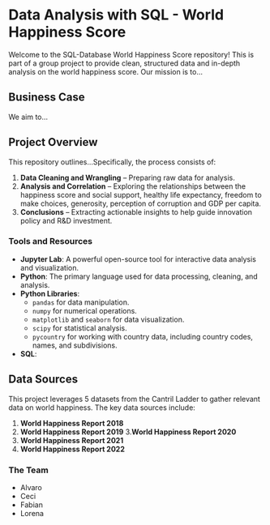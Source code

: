 # Data Analysis with SQL - World Happiness Score 

Welcome to the SQL-Database World Happiness Score repository! This is part of a group project to provide clean, structured data and in-depth analysis on the world happiness score. Our mission is to...

## Business Case


We aim to...


## Project Overview

This repository outlines...Specifically, the process consists of:

1. **Data Cleaning and Wrangling** – Preparing raw data for analysis.
2. **Analysis and Correlation** – Exploring the relationships between the happiness score and social support, healthy life expectancy, freedom to make choices, generosity, perception of corruption and GDP per capita. 
3. **Conclusions** – Extracting actionable insights to help guide innovation policy and R&D investment.

### Tools and Resources

- **Jupyter Lab**: A powerful open-source tool for interactive data analysis and visualization.
- **Python**: The primary language used for data processing, cleaning, and analysis.
- **Python Libraries**:
    - `pandas` for data manipulation.
    - `numpy` for numerical operations.
    - `matplotlib` and `seaborn` for data visualization.
    - `scipy` for statistical analysis.
    - `pycountry` for working with country data, including country codes, names, and subdivisions.
- **SQL**: 

## Data Sources

This project leverages 5 datasets from the Cantril Ladder to gather relevant data on world happiness. The key data sources include:

1. **World Happiness Report 2018** 
2. **World Happiness Report 2019** 
3.**World Happiness Report 2020** 
4. **World Happiness Report 2021** 
5. **World Happiness Report 2022** 

### The Team

- Alvaro
- Ceci
- Fabian
- Lorena

